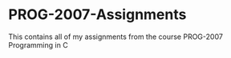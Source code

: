 # PROG-2007-Assignments
This contains all of my assignments from the course PROG-2007 Programming in C

